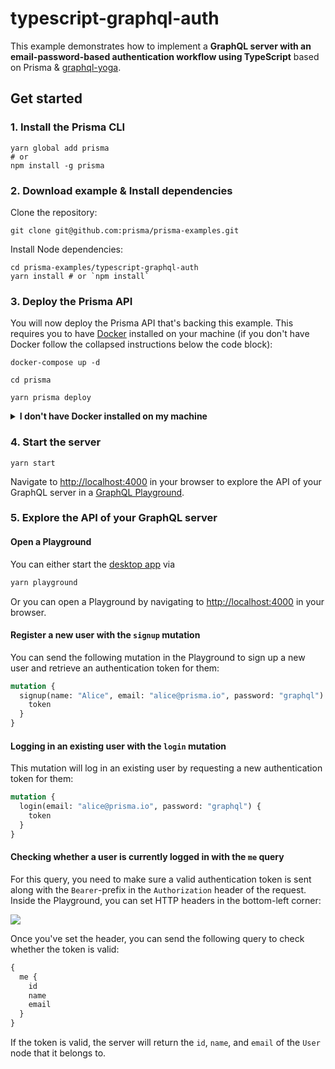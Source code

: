 # typescript-graphql-auth

This example demonstrates how to implement a **GraphQL server with an email-password-based authentication workflow using TypeScript** based on Prisma & [graphql-yoga](https://github.com/prisma/graphql-yoga).

## Get started

### 1. Install the Prisma CLI

```
yarn global add prisma
# or
npm install -g prisma
```

### 2. Download example & Install dependencies

Clone the repository:

```
git clone git@github.com:prisma/prisma-examples.git
```

Install Node dependencies:

```
cd prisma-examples/typescript-graphql-auth
yarn install # or `npm install`
```

### 3. Deploy the Prisma API

You will now deploy the Prisma API that's backing this example. This requires you to have [Docker](https://www.docker.com) installed on your machine (if you don't have Docker follow the collapsed instructions below the code block):

```
docker-compose up -d

cd prisma

yarn prisma deploy
```

<details>
 <summary><strong>I don't have Docker installed on my machine</strong></summary>

To deploy your service to a demo server (rather than locally with Docker), follow these steps:

- Run the following command:
  ```
  yarn prisma deploy --new
  ```
- In the interactive CLI wizard:
  - Select the **Demo server**
  - For all following questions, choose the suggested values by just hitting **Enter**

</details>

### 4. Start the server

```
yarn start
```

Navigate to [http://localhost:4000](http://localhost:4000) in your browser to explore the API of your GraphQL server in a [GraphQL Playground](https://github.com/prisma/graphql-playground).

### 5. Explore the API of your GraphQL server

#### Open a Playground

You can either start the [desktop app](https://github.com/prisma/graphql-playground) via

```sh
yarn playground
```

Or you can open a Playground by navigating to [http://localhost:4000](http://localhost:4000) in your browser.

#### Register a new user with the `signup` mutation

You can send the following mutation in the Playground to sign up a new user and retrieve an authentication token for them:

```graphql
mutation {
  signup(name: "Alice", email: "alice@prisma.io", password: "graphql") {
    token
  }
}
```

#### Logging in an existing user with the `login` mutation

This mutation will log in an existing user by requesting a new authentication token for them:

```graphql
mutation {
  login(email: "alice@prisma.io", password: "graphql") {
    token
  }
}
```

#### Checking whether a user is currently logged in with the `me` query

For this query, you need to make sure a valid authentication token is sent along with the `Bearer`-prefix in the `Authorization` header of the request. Inside the Playground, you can set HTTP headers in the bottom-left corner:

![](https://imgur.com/bEGUtO0.png)

Once you've set the header, you can send the following query to check whether the token is valid:

```graphql
{
  me {
    id
    name
    email
  }
}
```

If the token is valid, the server will return the `id`, `name`, and `email` of the `User` node that it belongs to.
